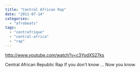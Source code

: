 ```yaml
---
title: "Central African Rap"
date: "2011-07-14"
categories: 
  - "afrobeats"
tags: 
  - "centrafrique"
  - "central-africa"
  - "rap"
---
```


http://www.youtube.com/watch?v=c3YodXS27ks

Central African Republic Rap If you don't know ... Now you know
